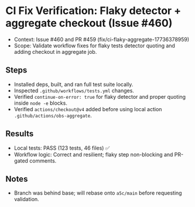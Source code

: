 # CI Fix Verification: Flaky detector + aggregate checkout (Issue #460)

- Context: Issue #460 and PR #459 (fix/ci-flaky-aggregate-17736378959)
- Scope: Validate workflow fixes for flaky tests detector quoting and adding checkout in aggregate job.

## Steps

- Installed deps, built, and ran full test suite locally.
- Inspected `.github/workflows/tests.yml` changes.
- Verified `continue-on-error: true` for flaky detector and proper quoting inside `node -e` blocks.
- Verified `actions/checkout@v4` added before using local action `.github/actions/obs-aggregate`.

## Results

- Local tests: PASS (123 tests, 46 files) ✅
- Workflow logic: Correct and resilient; flaky step non-blocking and PR-gated comments.

## Notes

- Branch was behind base; will rebase onto `a5c/main` before requesting validation.

